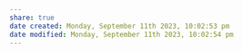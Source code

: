 ```yaml
---
share: true
date created: Monday, September 11th 2023, 10:02:53 pm
date modified: Monday, September 11th 2023, 10:02:54 pm
---
```

